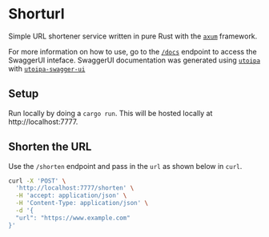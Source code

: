 # Shorturl

Simple URL shortener service written in pure Rust with the [`axum`](https://github.com/tokio-rs/axum) framework.

For more information on how to use, go to the [`/docs`](http://localhost:7777/docs) endpoint to access the SwaggerUI inteface.
SwaggerUI documentation was generated using [`utoipa`](https://github.com/juhaku/utoipa) with [`utoipa-swagger-ui`](https://github.com/juhaku/utoipa/tree/master/utoipa-swagger-ui)

## Setup

Run locally by doing a `cargo run`.  This will be hosted locally at http://localhost:7777.

## Shorten the URL

Use the `/shorten` endpoint and pass in the `url` as shown below in `curl`.

```sh
curl -X 'POST' \
  'http://localhost:7777/shorten' \
  -H 'accept: application/json' \
  -H 'Content-Type: application/json' \
  -d '{
  "url": "https://www.example.com"
}'
```
